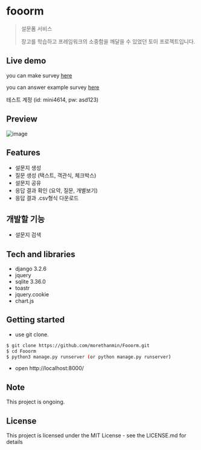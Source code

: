 # fooorm

> 설문폼 서비스
>
> 장고를 학습하고 프레임워크의 소중함을 깨달을 수 있었던 토이 프로젝트입니다.

## Live demo

you can make survey [here](http://34.64.78.27:7000/)

you can answer example survey [here](http://34.64.78.27:7000/forms/p6rRECBjzrrReNJ4XSdF)

테스트 계정 (id: mini4614, pw: asd123)

## Preview

![image](https://user-images.githubusercontent.com/72514247/128608326-8d6143c5-4e53-4dd0-b195-a6e1cd2daac1.png)

## Features

- 설문지 생성
- 질문 생성 (택스트, 객관식, 체크박스)
- 설문지 공유
- 응답 결과 확인 (요약, 질문, 개별보기)
- 응답 결과 .csv형식 다운로드

## 개발할 기능

- 설문지 검색

## Tech and libraries

- django 3.2.6
- jquery
- sqlite 3.36.0
- toastr
- jquery.cookie
- chart.js

## Getting started

- use git clone.

```bash
$ git clone https://github.com/morethanmin/Fooorm.git
$ cd Fooorm
$ python3 manage.py runserver (or python manage.py runserver)
```

- open http://localhost:8000/

## Note

This project is ongoing.

## License

This project is licensed under the MIT License - see the LICENSE.md for details
